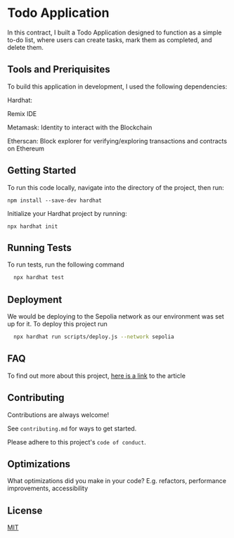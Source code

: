 
# Todo Application


In this contract, I built a Todo Application designed to function as a simple to-do list, where users can create tasks, mark them as completed, and delete them.

## Tools and Preriquisites

To build this application in development, I used the following dependencies:

Hardhat: 

Remix IDE

Metamask: Identity to interact with the Blockchain

Etherscan: Block explorer for verifying/exploring transactions and contracts on Ethereum

## Getting Started

To run this code locally, navigate into the directory of the project, then run:

`npm install --save-dev hardhat`

Initialize your Hardhat project by running:

`npx hardhat init`



## Running Tests

To run tests, run the following command

```bash
  npx hardhat test
```



## Deployment

We would be deploying to the Sepolia network as our environment was set up for it.
To deploy this project run

```bash
  npx hardhat run scripts/deploy.js --network sepolia

```


## FAQ

To find out more about this project, [here is a link](https://tosynthegeek.hashnode.dev/building-a-decentralized-todo-list-application-on-ethereum) to the article



## Contributing

Contributions are always welcome!

See `contributing.md` for ways to get started.

Please adhere to this project's `code of conduct`.


## Optimizations

What optimizations did you make in your code? E.g. refactors, performance improvements, accessibility


## License

[MIT](https://choosealicense.com/licenses/mit/)


